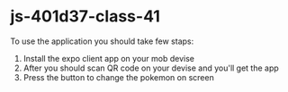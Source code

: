 # js-401d37-class-41

To use the application you should take few staps:

1. Install the expo client app on your mob devise
2. After you should scan QR code on your devise and you'll get the app
3. Press the button to change the pokemon on screen